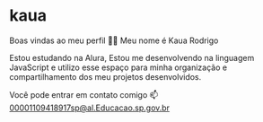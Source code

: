 # kaua
Boas vindas ao meu perfil 💙💙
Meu nome é Kaua Rodrigo

Estou estudando na Alura,
Estou me desenvolvendo na linguagem JavaScript e
utilizo esse espaço para minha organização e compartilhamento dos meu projetos desenvolvidos.

Você pode entrar em contato comigo 📫
00001109418917sp@al.Educacao.sp.gov.br
